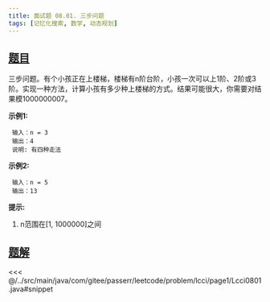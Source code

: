 ```yaml
---
title: 面试题 08.01. 三步问题
tags: [记忆化搜索, 数学, 动态规划]
---
```



## [题目](https://leetcode.cn/problems/three-steps-problem-lcci/)
三步问题。有个小孩正在上楼梯，楼梯有n阶台阶，小孩一次可以上1阶、2阶或3阶。实现一种方法，计算小孩有多少种上楼梯的方式。结果可能很大，你需要对结果模1000000007。

**示例1:**

```
 输入：n = 3 
 输出：4
 说明: 有四种走法
```

**示例2:**

```
 输入：n = 5
 输出：13
```

**提示:**

1. n范围在\[1, 1000000\]之间


## [题解](https://github.com/PasseRR/JavaLeetCode/blob/master/src/main/java/com/gitee/passerr/leetcode/problem/lcci/page1/Lcci0801.java)

<<< @/../src/main/java/com/gitee/passerr/leetcode/problem/lcci/page1/Lcci0801.java#snippet
